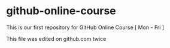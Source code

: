 # github-online-course
This is our first repository for GitHub Online Course [ Mon - Fri ]

This file was edited on github.com twice
